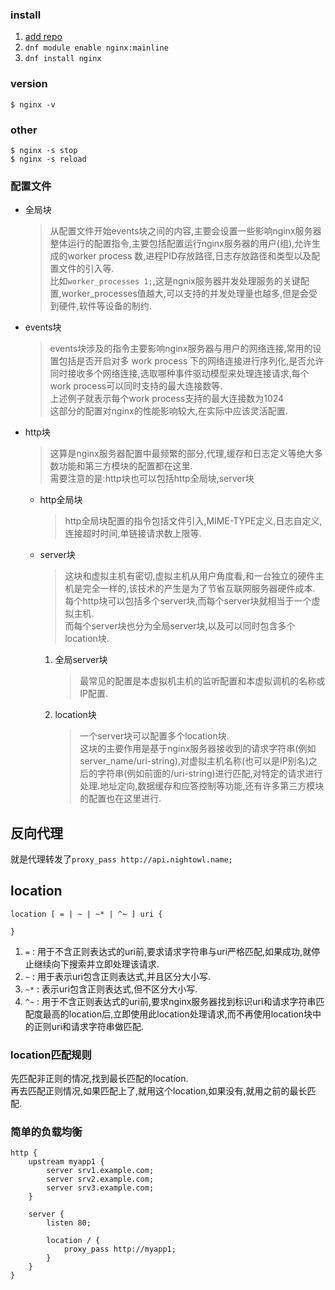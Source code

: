 ### install
1. [add repo](https://docs.nginx.com/nginx/admin-guide/installing-nginx/installing-nginx-open-source/)
2. `dnf module enable nginx:mainline`
3. `dnf install nginx`

### version
```
$ nginx -v
```
### other
```
$ nginx -s stop
$ nginx -s reload
```

### 配置文件
+ 全局块
    > 从配置文件开始events块之间的内容,主要会设置一些影响nginx服务器整体运行的配置指令,主要包括配置运行nginx服务器的用户(组),允许生成的worker process 数,进程PID存放路径,日志存放路径和类型以及配置文件的引入等.  
    > 比如`worker_processes 1;`,这是ngnix服务器并发处理服务的关键配置,worker_processes值越大,可以支持的并发处理量也越多,但是会受到硬件,软件等设备的制约.
+ events块
    > events块涉及的指令主要影响nginx服务器与用户的网络连接,常用的设置包括是否开启对多 work process 下的网络连接进行序列化,是否允许同时接收多个网络连接,选取哪种事件驱动模型来处理连接请求,每个work process可以同时支持的最大连接数等.  
    > 上述例子就表示每个work process支持的最大连接数为1024  
    > 这部分的配置对nginx的性能影响较大,在实际中应该灵活配置.
+ http块
    > 这算是nginx服务器配置中最频繁的部分,代理,缓存和日志定义等绝大多数功能和第三方模块的配置都在这里.  
    > 需要注意的是:http块也可以包括http全局块,server块
    + http全局块
        > http全局块配置的指令包括文件引入,MIME-TYPE定义,日志自定义,连接超时时间,单链接请求数上限等.
    - server块
        > 这块和虚拟主机有密切,虚拟主机从用户角度看,和一台独立的硬件主机是完全一样的,该技术的产生是为了节省互联网服务器硬件成本.  
        > 每个http块可以包括多个server块,而每个server块就相当于一个虚拟主机.  
        > 而每个server块也分为全局server块,以及可以同时包含多个location块.
        1. 全局server块
            > 最常见的配置是本虚拟机主机的监听配置和本虚拟调机的名称或IP配置.
        2. location块
            > 一个server块可以配置多个location块.  
            > 这块的主要作用是基于nginx服务器接收到的请求字符串(例如server_name/uri-string),对虚拟主机名称(也可以是IP别名)之后的字符串(例如前面的/uri-string)进行匹配,对特定的请求进行处理.地址定向,数据缓存和应答控制等功能,还有许多第三方模块的配置也在这里进行.

## 反向代理
就是代理转发了`proxy_pass http://api.nightowl.name;`

## location
```nginx
location [ = | ~ | ~* | ^~ ] uri {

}
```
1. `=` : 用于不含正则表达式的uri前,要求请求字符串与uri严格匹配,如果成功,就停止继续向下搜索并立即处理该请求.
2. `~` : 用于表示uri包含正则表达式,并且区分大小写.
3. `~*` : 表示uri包含正则表达式,但不区分大小写.
4. `^~` : 用于不含正则表达式的uri前,要求nginx服务器找到标识uri和请求字符串匹配度最高的location后,立即使用此location处理请求,而不再使用location块中的正则uri和请求字符串做匹配.

### location匹配规则
先匹配非正则的情况,找到最长匹配的location.  
再去匹配正则情况,如果匹配上了,就用这个location,如果没有,就用之前的最长匹配.

### 简单的负载均衡
```nginx
http {
    upstream myapp1 {
        server srv1.example.com;
        server srv2.example.com;
        server srv3.example.com;
    }

    server {
        listen 80;

        location / {
            proxy_pass http://myapp1;
        }
    }
}
```









